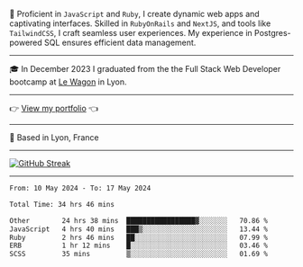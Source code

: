 📖 Proficient in `JavaScript` and `Ruby`, I create dynamic web apps and captivating interfaces. Skilled in `RubyOnRails` and `NextJS`, and tools like `TailwindCSS`, I craft seamless user experiences. My experience in Postgres-powered SQL ensures efficient data management.

***

🎓 In December 2023 I graduated from the the Full Stack Web Developer bootcamp at [Le Wagon](https://www.lewagon.com/) in Lyon.

***

👉 <a href="https://www.davidlau.dev/" target="_blank">View my portfolio</a> 👈

***

📍 Based in Lyon, France

***

[![GitHub Streak](https://streak-stats.demolab.com?user=kaimunlau&theme=github-dark&hide_border=true)](https://git.io/streak-stats)

***

<!--START_SECTION:waka-->

```txt
From: 10 May 2024 - To: 17 May 2024

Total Time: 34 hrs 46 mins

Other        24 hrs 38 mins  █████████████████▓░░░░░░░   70.86 %
JavaScript   4 hrs 40 mins   ███▒░░░░░░░░░░░░░░░░░░░░░   13.44 %
Ruby         2 hrs 46 mins   ██░░░░░░░░░░░░░░░░░░░░░░░   07.99 %
ERB          1 hr 12 mins    █░░░░░░░░░░░░░░░░░░░░░░░░   03.46 %
SCSS         35 mins         ▒░░░░░░░░░░░░░░░░░░░░░░░░   01.69 %
```

<!--END_SECTION:waka-->
